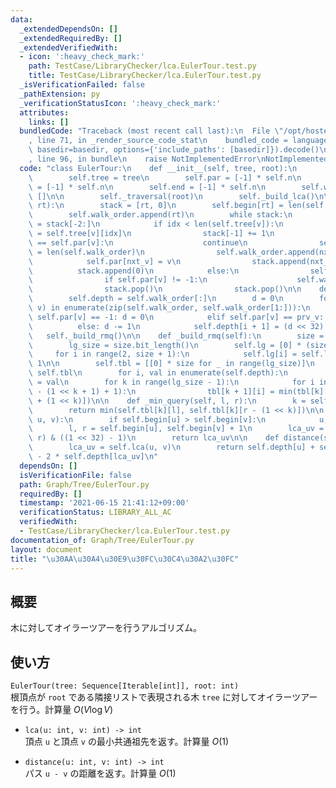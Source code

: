 ```yaml
---
data:
  _extendedDependsOn: []
  _extendedRequiredBy: []
  _extendedVerifiedWith:
  - icon: ':heavy_check_mark:'
    path: TestCase/LibraryChecker/lca.EulerTour.test.py
    title: TestCase/LibraryChecker/lca.EulerTour.test.py
  _isVerificationFailed: false
  _pathExtension: py
  _verificationStatusIcon: ':heavy_check_mark:'
  attributes:
    links: []
  bundledCode: "Traceback (most recent call last):\n  File \"/opt/hostedtoolcache/Python/3.9.5/x64/lib/python3.9/site-packages/onlinejudge_verify/documentation/build.py\"\
    , line 71, in _render_source_code_stat\n    bundled_code = language.bundle(stat.path,\
    \ basedir=basedir, options={'include_paths': [basedir]}).decode()\n  File \"/opt/hostedtoolcache/Python/3.9.5/x64/lib/python3.9/site-packages/onlinejudge_verify/languages/python.py\"\
    , line 96, in bundle\n    raise NotImplementedError\nNotImplementedError\n"
  code: "class EulerTour:\n    def __init__(self, tree, root):\n        self.n = len(tree)\n\
    \        self.tree = tree\n        self.par = [-1] * self.n\n        self.begin\
    \ = [-1] * self.n\n        self.end = [-1] * self.n\n        self.walk_order =\
    \ []\n\n        self._traversal(root)\n        self._build_lca()\n\n    def _traversal(self,\
    \ rt):\n        stack = [rt, 0]\n        self.begin[rt] = len(self.walk_order)\n\
    \        self.walk_order.append(rt)\n        while stack:\n            v, idx\
    \ = stack[-2:]\n            if idx < len(self.tree[v]):\n                nxt_v\
    \ = self.tree[v][idx]\n                stack[-1] += 1\n                if nxt_v\
    \ == self.par[v]:\n                    continue\n                self.begin[nxt_v]\
    \ = len(self.walk_order)\n                self.walk_order.append(nxt_v)\n    \
    \            self.par[nxt_v] = v\n                stack.append(nxt_v)\n      \
    \          stack.append(0)\n            else:\n                self.end[v] = len(self.walk_order)\n\
    \                if self.par[v] != -1:\n                    self.walk_order.append(self.par[v])\n\
    \                stack.pop()\n                stack.pop()\n\n    def _build_lca(self):\n\
    \        self.depth = self.walk_order[:]\n        d = 0\n        for i, (prv_v,\
    \ v) in enumerate(zip(self.walk_order, self.walk_order[1:])):\n            if\
    \ self.par[v] == -1: d = 0\n            elif self.par[v] == prv_v: d += 1\n  \
    \          else: d -= 1\n            self.depth[i + 1] = (d << 32) + v\n     \
    \   self._build_rmq()\n\n    def _build_rmq(self):\n        size = len(self.depth)\n\
    \        lg_size = size.bit_length()\n        self.lg = [0] * (size + 1)\n   \
    \     for i in range(2, size + 1):\n            self.lg[i] = self.lg[i // 2] +\
    \ 1\n\n        self.tbl = [[0] * size for _ in range(lg_size)]\n        tbl =\
    \ self.tbl\n        for i, val in enumerate(self.depth):\n            tbl[0][i]\
    \ = val\n        for k in range(lg_size - 1):\n            for i in range(size\
    \ - (1 << k + 1) + 1):\n                tbl[k + 1][i] = min(tbl[k][i], tbl[k][i\
    \ + (1 << k)])\n\n    def _min_query(self, l, r):\n        k = self.lg[r - l]\n\
    \        return min(self.tbl[k][l], self.tbl[k][r - (1 << k)])\n\n    def lca(self,\
    \ u, v):\n        if self.begin[u] > self.begin[v]:\n            u, v = v, u\n\
    \        l, r = self.begin[u], self.begin[v] + 1\n        lca_uv = self._min_query(l,\
    \ r) & ((1 << 32) - 1)\n        return lca_uv\n\n    def distance(self, u, v):\n\
    \        lca_uv = self.lca(u, v)\n        return self.depth[u] + self.depth[v]\
    \ - 2 * self.depth[lca_uv]\n"
  dependsOn: []
  isVerificationFile: false
  path: Graph/Tree/EulerTour.py
  requiredBy: []
  timestamp: '2021-06-15 21:41:12+09:00'
  verificationStatus: LIBRARY_ALL_AC
  verifiedWith:
  - TestCase/LibraryChecker/lca.EulerTour.test.py
documentation_of: Graph/Tree/EulerTour.py
layout: document
title: "\u30AA\u30A4\u30E9\u30FC\u30C4\u30A2\u30FC"
---
```


## 概要
木に対してオイラーツアーを行うアルゴリズム。

## 使い方
`EulerTour(tree: Sequence[Iterable[int]], root: int)`  
根頂点が `root` である隣接リストで表現される木 `tree` に対してオイラーツアーを行う。計算量 $O(V\log V)$

- `lca(u: int, v: int) -> int`  
頂点 `u` と頂点 `v` の最小共通祖先を返す。計算量 $O(1)$

- `distance(u: int, v: int) -> int`  
パス `u - v` の距離を返す。計算量 $O(1)$
